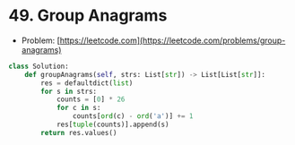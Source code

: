 # 49. Group Anagrams

- Problem: [https://leetcode.com](https://leetcode.com/problems/group-anagrams)

```python
class Solution:
    def groupAnagrams(self, strs: List[str]) -> List[List[str]]:
        res = defaultdict(list)
        for s in strs:
            counts = [0] * 26
            for c in s:
                counts[ord(c) - ord('a')] += 1
            res[tuple(counts)].append(s)
        return res.values()
```